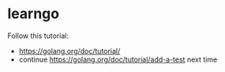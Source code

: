 # learngo

Follow this tutorial:
* https://golang.org/doc/tutorial/
* continue https://golang.org/doc/tutorial/add-a-test next time
